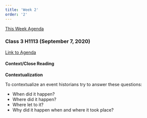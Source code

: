 ```yaml
---
title: 'Week 2'
order: '2'
---
```


[This Week Agenda](https://docs.google.com/document/d/1ZwJ1FXGUnZ7Lmq3lydU4_23pR6fKRsCHCkCvgymtTYM)

### Class 3 H1113 (September 7, 2020)

[Link to Agenda](https://brewster.instructure.com/courses/812/pages/h1113-context-slash-close-reading)

#### Context/Close Reading

**Contextualization**

To contextualize an event historians try to answer these questions:

- When did it happen?
- Where did it happen?
- Where let to it?
- Why did it happen when and where it took place?
